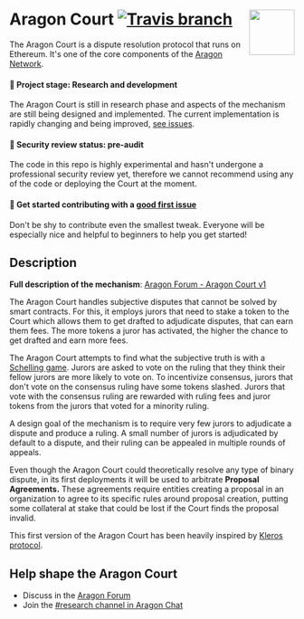 # Aragon Court <img align="right" src="https://raw.githubusercontent.com/aragon/design/master/readme-logo.png" height="80px" /> [![Travis branch](https://img.shields.io/travis/aragon/aragon-court/dev.svg?style=for-the-badge)](https://travis-ci.org/aragon/aragon-court/)

The Aragon Court is a dispute resolution protocol that runs on Ethereum. It's one of the core components of the [Aragon Network](https://aragon.org/network/).

#### 🐲 Project stage: Research and development
The Aragon Court is still in research phase and aspects of the mechanism are still being designed and implemented. The current implementation is rapidly changing and being improved, [see issues](https://github.com/aragon/aragon-court/issues).

#### 🚨 Security review status: pre-audit
The code in this repo is highly experimental and hasn't undergone a professional security review yet, therefore we cannot recommend using any of the code or deploying the Court at the moment.

#### 👋 Get started contributing with a [good first issue](https://github.com/aragon/aragon-court/issues?q=is%3Aissue+is%3Aopen+label%3A%22good+first+issue%22)
Don't be shy to contribute even the smallest tweak. Everyone will be especially nice and helpful to beginners to help you get started!

## Description

**Full description of the mechanism**: [Aragon Forum - Aragon Court v1](TODO)

The Aragon Court handles subjective disputes that cannot be solved by smart contracts. For this, it employs jurors that need to stake a token to the Court which allows them to get drafted to adjudicate disputes, that can earn them fees. The more tokens a juror has activated, the higher the chance to get drafted and earn more fees.

The Aragon Court attempts to find what the subjective truth is with a [Schelling game](https://en.wikipedia.org/wiki/Focal_point_(game_theory)). Jurors are asked to vote on the ruling that they think their fellow jurors are more likely to vote on. To incentivize consensus, jurors that don't vote on the consensus ruling have some tokens slashed. Jurors that vote with the consensus ruling are rewarded with ruling fees and juror tokens from the jurors that voted for a minority ruling.

A design goal of the mechanism is to require very few jurors to adjudicate a dispute and produce a ruling. A small number of jurors is adjudicated by default to a dispute, and their ruling can be appealed in multiple rounds of appeals.

Even though the Aragon Court could theoretically resolve any type of binary dispute, in its first deployments it will be used to arbitrate **Proposal Agreements.** These agreements require entities creating a proposal in an organization to agree to its specific rules around proposal creation, putting some collateral at stake that could be lost if the Court finds the proposal invalid.

This first version of the Aragon Court has been heavily inspired by [Kleros protocol](https://github.com/kleros/kleros).


## Help shape the Aragon Court
- Discuss in the [Aragon Forum](https://forum.aragon.org/tags/dispute-resolution)
- Join the [#research channel in Aragon Chat](https://aragon.chat/channel/research)